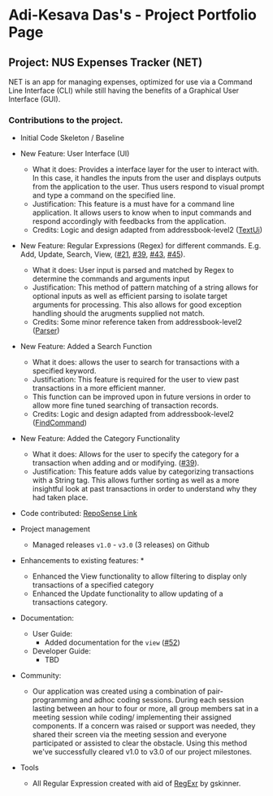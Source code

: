 # Adi-Kesava Das's - Project Portfolio Page

## Project: NUS Expenses Tracker (NET)
NET is an app for managing expenses, optimized for use via a Command Line Interface (CLI) while still having the benefits of a Graphical User Interface (GUI).

### Contributions to the project.

* Initial Code Skeleton / Baseline

* New Feature: User Interface (UI)
  * What it does: Provides a interface layer for the user to interact with. In this case, it handles the inputs from the user and displays outputs from the application to the user. Thus users respond to visual prompt and type a command on the specified line. 
  * Justification: This feature is a must have for a command line application. It allows users to know when to input commands and respond accordingly with feedbacks from the application.
  * Credits: Logic and design adapted from addressbook-level2 ([TextUi](https://github.com/se-edu/addressbook-level2/blob/master/src/seedu/addressbook/ui/TextUi.java))
  
* New Feature: Regular Expressions (Regex) for different commands. E.g. Add, Update, Search, View, 
([#21](https://github.com/AY2021S1-TIC4001-4/tp/pull/21), [#39](https://github.com/AY2021S1-TIC4001-4/tp/pull/39), 
[#43](https://github.com/AY2021S1-TIC4001-4/tp/pull/43), [#45](https://github.com/AY2021S1-TIC4001-4/tp/pull/45)).
  * What it does: User input is parsed and matched by Regex to determine the commands and arguments input
  * Justification: This method of pattern matching of a string allows for optional inputs as well as efficient parsing to isolate target arguments for processing. This also allows for good exception handling should the arugments supplied not match.
  * Credits: Some minor reference taken from addressbook-level2 ([Parser](https://github.com/se-edu/addressbook-level2/blob/master/src/seedu/addressbook/parser/Parser.java]))
     
* New Feature: Added a Search Function
  * What it does: allows the user to search for transactions with a specified keyword.
  * Justification: This feature is required for the user to view past transactions in a more efficient manner.
  * This function can be improved upon in future versions in order to allow more fine tuned searching of transaction records.
  * Credits: Logic and design adapted from addressbook-level2 ([FindCommand](https://github.com/se-edu/addressbook-level2/blob/master/src/seedu/addressbook/commands/FindCommand.java))
  
* New Feature: Added the Category Functionality 
  * What it does: Allows for the user to specify the category for a transaction when adding and or modifying. ([#39](https://github.com/AY2021S1-TIC4001-4/tp/pull/39)).
  * Justification: This feature adds value by categorizing transactions with a String tag. This allows further sorting as well as a more insightful look at past transactions in order to understand why they had taken place.  

* Code contributed: [RepoSense Link](https://nus-tic4001-ay2021s1.github.io/tp-dashboard/#breakdown=true&search=adi-kd0021&sort=groupTitle&sortWithin=title&since=2020-08-14&timeframe=commit&mergegroup=&groupSelect=groupByRepos&checkedFileTypes=docs~functional-code~test-code~other&tabOpen=true&tabType=authorship&tabAuthor=adi-kd0021&tabRepo=AY2021S1-TIC4001-4%2Ftp%5Bmaster%5D&authorshipIsMergeGroup=false&authorshipFileTypes=docs~functional-code~test-code~other)
 
* Project management
  * Managed releases ```v1.0``` - ```v3.0``` (3 releases) on Github
 
* Enhancements to existing features:
  * 
  * Enhanced the View functionality to allow filtering to display only transactions of a specified category
  * Enhanced the Update functionality to allow updating of a transactions category.

* Documentation:
  * User Guide:
    * Added documentation for the ```view``` ([#52](https://github.com/AY2021S1-TIC4001-4/tp/pull/52))
  * Developer Guide:
    * TBD
* Community:
  * Our application was created using a combination of pair-programming and adhoc coding sessions. During each session lasting between an hour to four or more, all group members sat in a meeting session while coding/ implementing their assigned components. If a concern was raised or support was needed, they shared their screen via the meeting session and everyone participated or assisted to clear the obstacle. Using this method we've successfully cleared v1.0 to v3.0 of our project milestones. 

* Tools
  * All Regular Expression created with aid of [RegExr](https://regexr.com/) by gskinner.